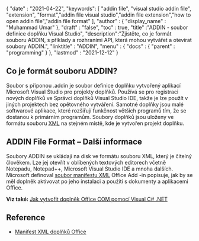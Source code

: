 {
  "date" : "2021-04-22",
  "keywords": [ "addin file", "visual studio addin file", "extension", "format","addin file visual studio","addin file extension","how to open addin file","addin file format" ],
  "author" : {
    "display_name" : "Muhammad Umar"
},
  "draft" : "false",
  "toc" : true,
  "title" :"ADDIN - soubor definice doplňku Visual Studio",
  "description":"Zjistěte, co je formát souboru ADDIN, s příklady a rozhraními API, která mohou vytvářet a otevírat soubory ADDIN.",
  "linktitle" : "ADDIN",
  "menu" : {
    "docs" : {
      "parent" : "programming"
}
},
  "lastmod" : "2021-12-12"
}

## Co je formát souboru ADDIN?

Soubor s příponou .addin je soubor definice doplňku vytvořený aplikací Microsoft Visual Studio pro projekty doplňků. Používá se pro registraci nových doplňků ve Správci doplňků Visual Studio IDE, takže je lze použít v jiných projektech bez opětovného vytváření. Samotné doplňky jsou malé softwarové aplikace, které rozšiřují funkčnost větších programů tím, že se dostanou k primárním programům. Soubory doplňků jsou uloženy ve formátu souboru [XML](/cs/web/xml/) na stejném místě, kde je vytvořen projekt doplňku.

## ADDIN File Format – Další informace

Soubory ADDIN se ukládají na disk ve formátu souboru XML, který je čitelný člověkem. Lze jej otevřít v oblíbených textových editorech včetně Notepadu, Notepad++, Microsoft Visual Studio IDE a mnoha dalších. Microsoft definoval [soubor manifestu XML](https://learn.microsoft.com/en-us/office/dev/add-ins/develop/add-in-manifests?tabs=tabid-1) Office Add -in popisuje, jak by se měl doplněk aktivovat po jeho instalaci a použití s dokumenty a aplikacemi Office.

**Viz také:** [Jak vytvořit doplněk Office COM pomocí Visual C# .NET](https://learn.microsoft.com/en-us/previous-versions/office/troubleshoot/office-developer/office-com-add-in-using-visual-c)

## Reference

* [Manifest XML doplňků Office](https://learn.microsoft.com/en-us/office/dev/add-ins/develop/add-in-manifests?tabs=tabid-1)

